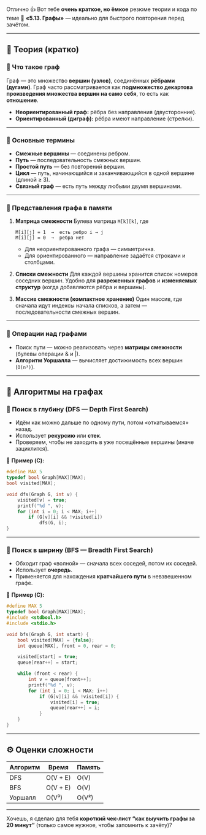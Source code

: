 Отлично 👍
Вот тебе **очень краткое, но ёмкое** резюме теории и кода по теме
📘 **«5.13. Графы»** — идеально для быстрого повторения перед зачётом.

---

## 🧩 **Теория (кратко)**

### 🔹 Что такое граф

Граф — это множество **вершин (узлов)**, соединённых **рёбрами (дугами)**.
Граф часто рассматривается как **подмножество декартова произведения множества вершин на само себя**, то есть как **отношение**.

* **Неориентированный граф:** рёбра без направления (двусторонние).
* **Ориентированный (диграф):** рёбра имеют направление (стрелки).

---

### 🔹 Основные термины

* **Смежные вершины** — соединены ребром.
* **Путь** — последовательность смежных вершин.
* **Простой путь** — без повторений вершин.
* **Цикл** — путь, начинающийся и заканчивающийся в одной вершине (длиной ≥ 3).
* **Связный граф** — есть путь между любыми двумя вершинами.

---

### 🔹 Представления графа в памяти

1. **Матрица смежности**
   Булева матрица `M[k][k]`, где

   ```
   M[i][j] = 1  →  есть ребро i → j
   M[i][j] = 0  →  ребра нет
   ```

   * Для неориентированного графа — симметрична.
   * Для ориентированного — направление задаётся строками и столбцами.

2. **Списки смежности**
   Для каждой вершины хранится список номеров соседних вершин.
   Удобно для **разреженных графов** и **изменяемых структур** (когда добавляются рёбра и вершины).

3. **Массив смежности (компактное хранение)**
   Один массив, где сначала идут индексы начала списков, а затем — последовательности смежных вершин.

---

### 🔹 Операции над графами

* Поиск пути — можно реализовать через **матрицы смежности** (булевы операции & и |).
* **Алгоритм Уоршалла** — вычисляет достижимость всех вершин (`O(n³)`).

---

## 🧠 **Алгоритмы на графах**

### 🔸 Поиск в глубину (DFS — Depth First Search)

* Идём как можно дальше по одному пути, потом «откатываемся» назад.
* Использует **рекурсию** или **стек**.
* Проверяем, чтобы не заходить в уже посещённые вершины (иначе зациклится).

📄 **Пример (C):**

```c
#define MAX 5
typedef bool Graph[MAX][MAX];
bool visited[MAX];

void dfs(Graph G, int v) {
    visited[v] = true;
    printf("%d ", v);
    for (int i = 0; i < MAX; i++)
        if (G[v][i] && !visited[i])
            dfs(G, i);
}
```

---

### 🔸 Поиск в ширину (BFS — Breadth First Search)

* Обходит граф «волной» — сначала всех соседей, потом их соседей.
* Использует **очередь**.
* Применяется для нахождения **кратчайшего пути** в невзвешенном графе.

📄 **Пример (C):**

```c
#define MAX 5
typedef bool Graph[MAX][MAX];
#include <stdbool.h>
#include <stdio.h>

void bfs(Graph G, int start) {
    bool visited[MAX] = {false};
    int queue[MAX], front = 0, rear = 0;

    visited[start] = true;
    queue[rear++] = start;

    while (front < rear) {
        int v = queue[front++];
        printf("%d ", v);
        for (int i = 0; i < MAX; i++)
            if (G[v][i] && !visited[i]) {
                visited[i] = true;
                queue[rear++] = i;
            }
    }
}
```

---

## ⚙️ **Оценки сложности**

| Алгоритм | Время    | Память |
| -------- | -------- | ------ |
| DFS      | O(V + E) | O(V)   |
| BFS      | O(V + E) | O(V)   |
| Уоршалл  | O(V³)    | O(V²)  |

---

Хочешь, я сделаю для тебя **короткий чек-лист “как выучить графы за 20 минут”** (только самое нужное, чтобы запомнить к зачёту)?
